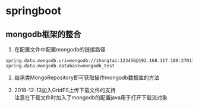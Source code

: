 # springboot
## mongodb框架的整合
1. 在配置文件中配置mongodb的链接路径
```
spring.data.mongodb.uri=mongodb://zhangtai:123456@192.168.117.188:27017
spring.data.mongodb.database=mongodb_test
```
2. 继承类MongoRepository即可获取操作mongodb数据库的方法

3. 2018-12-13加入GridFS上传下载文件的支持  
  注意在下载文件时加入了mongodb的配置java用于打开下载流对象
